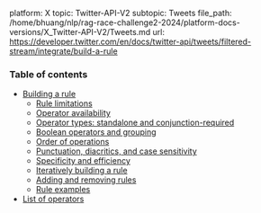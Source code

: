 platform: X
topic: Twitter-API-V2
subtopic: Tweets
file_path: /home/bhuang/nlp/rag-race-challenge2-2024/platform-docs-versions/X_Twitter-API-V2/Tweets.md
url: https://developer.twitter.com/en/docs/twitter-api/tweets/filtered-stream/integrate/build-a-rule

### Table of contents

* [Building a rule](#build)
    * [Rule limitations](#limits)
    * [Operator availability](#availability)
    * [Operator types: standalone and conjunction-required](#types)
    * [Boolean operators and grouping](#boolean)
    * [Order of operations](#order-of-operations)
    * [Punctuation, diacritics, and case sensitivity](#punctuation)
    * [Specificity and efficiency](#specificity)
    * [Iteratively building a rule](#iterative)
    * [Adding and removing rules](#adding-removing)
    * [Rule examples](#examples)
* [List of operators](#list)